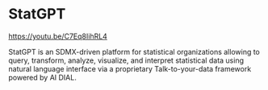 # StatGPT

https://youtu.be/C7Eq8IihRL4

StatGPT is an SDMX-driven platform for statistical organizations allowing to query, transform, analyze, visualize, and interpret statistical data using natural language interface via a proprietary Talk-to-your-data framework powered by AI DIAL.
